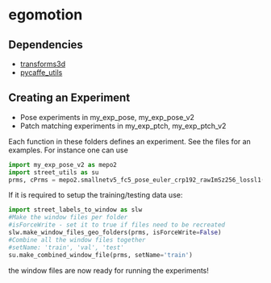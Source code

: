 # egomotion

Dependencies
-------------
- [transforms3d](https://github.com/matthew-brett/transforms3d)
- [pycaffe_utils](https://github.com/pulkitag/pycaffe-utils)

Creating an Experiment
----------------------

- Pose experiments in my_exp_pose, my_exp_pose_v2
- Patch matching experiments in my_exp_ptch, my_exp_ptch_v2

Each function in these folders defines an experiment. See the files for an examples.
For instance one can use

```python
import my_exp_pose_v2 as mepo2
import street_utils as su
prms, cPrms = mepo2.smallnetv5_fc5_pose_euler_crp192_rawImSz256_lossl1()
```

If it is required to setup the training/testing data use:
```python
import street_labels_to_window as slw
#Make the window files per folder
#isForceWrite - set it to true if files need to be recreated
slw.make_window_files_geo_folders(prms, isForceWrite=False)
#Combine all the window files together
#setName: 'train', 'val', 'test'
su.make_combined_window_file(prms, setName='train')
```
the window files are now ready for running the experiments! 


